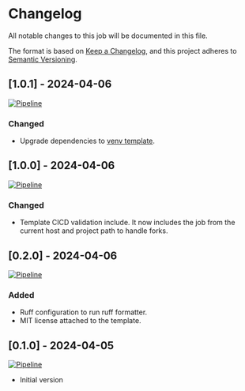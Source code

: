 # Changelog

All notable changes to this job will be documented in this file.

The format is based on [Keep a Changelog](https://keepachangelog.com/en/1.1.0/),
and this project adheres to [Semantic Versioning](https://semver.org/spec/v2.0.0.html).

## [1.0.1] - 2024-04-06

[![Pipeline](https://lab.frogg.it/swepy/cicd-templates/ruff/badges/ruff@1.0.1/pipeline.svg)](https://lab.frogg.it/swepy/cicd-templates/ruff/-/pipelines?ref=ruff%401.0.1)

### Changed

* Upgrade dependencies
  to [venv template](https://r2devops.io/marketplace/gitlab/swepy/cicd-templates/venv/venv).

## [1.0.0] - 2024-04-06

[![Pipeline](https://lab.frogg.it/swepy/cicd-templates/ruff/badges/ruff@0.3.0/pipeline.svg)](https://lab.frogg.it/swepy/cicd-templates/ruff/-/pipelines?ref=ruff%400.3.0)

### Changed

* Template CICD validation include. It now includes the job from the current host and
  project path to handle forks.

## [0.2.0] - 2024-04-06

[![Pipeline](https://lab.frogg.it/swepy/cicd-templates/ruff/badges/ruff@0.2.0/pipeline.svg)](https://lab.frogg.it/swepy/cicd-templates/ruff/-/pipelines?ref=ruff%400.2.0)

### Added

* Ruff configuration to run ruff formatter.
* MIT license attached to the template.

## [0.1.0] - 2024-04-05

[![Pipeline](https://lab.frogg.it/swepy/cicd-templates/ruff/badges/ruff@0.1.0/pipeline.svg)](https://lab.frogg.it/swepy/cicd-templates/ruff/-/pipelines?ref=ruff%400.1.0)

* Initial version
